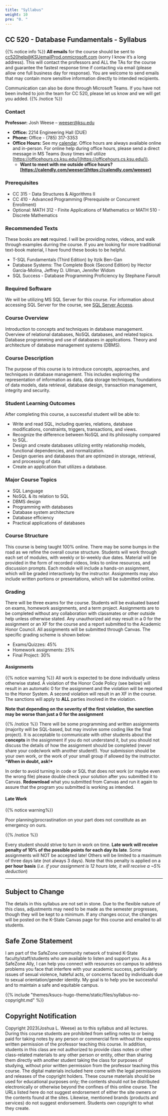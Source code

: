 ```yaml
---
title: "Syllabus"
weight: 10
pre: "0. "
---
```


## CC 520 - Database Fundamentals - Syllabus

{{% notice info %}}
**All emails** for the course should be sent to [cc520help@KSUemailProd.onmicrosoft.com](mailto:cc520help@KSUemailProd.onmicrosoft.com?subject=CC20520%20Help) (sorry I know it’s a long address). This will contact the professors and ALL the TAs for the course and guarantee the fastest response time if contacting via email (please allow one full business day for response). You are welcome to send emails that may contain more sensitive information directly to intended recipients.

Communication can also be done through Microsoft Teams.  If you have not been invited to join the team for CC 520, please let us know and we will get you added.
{{% /notice %}}

### Contact

**Professor:** Josh Weese – [weeser@ksu.edu](mailto:weeser@ksu.edu)   

- **Office:** 2214 Engineering Hall (DUE)  
- **Phone:** Office - (785) 317-3353  
- **Office  Hours:** See my [calendar](http://weeser.net/calendar/). Office hours are always available online and in-person. For online help during office hours, please send a direct message in MS Teams (busy times will utilize [https://officehours.cs.ksu.edu/](https://officehours.cs.ksu.edu/)).
    - **Want  to meet with me outside office hours? [https://calendly.com/weeser](https://calendly.com/weeser)**  

### Prerequisites

* CC 315 - Data Structures & Algorithms II
* CC 410 - Advanced Programming (Prerequisite or Concurrent Enrollment)
* Optional: MATH 312 - Finite Applications of Mathematics or MATH 510 - Discrete Mathematics

### Recommended Texts
These books are **not** required.  I will be providing notes, videos, and walk through examples durring the course.  If you are looking for more traditional text-book material, I have found these books to be helpful.

- T-SQL Fundamentals (Third Edition) by Itzik Ben-Gan
- Database Systems: The Complete Book (Second Edition) by Hector Garcia-Molina, Jeffrey D. Ullman, Jennifer Widom
- SQL Success - Database Programming Proficiency by Stephane Faroult

### Required Software

We will be utilizing MS SQL Server for this course.  For information about accessing SQL Server for the course, see [SQL Server Access](/cc520/00-course-intro/0-1-mssqlserver). 

### Course Overview

Introduction to concepts and techniques in database management. Overview of relational databases, NoSQL databases, and related topics. Database programming and use of databases in applications. Theory and architecture of database management systems (DBMS).

### Course Description

The purpose of this course is to introduce concepts, approaches, and techniques in database management. This includes exploring the representation of information as data, data storage techniques, foundations of data models, data retrieval, database design, transaction management, integrity and security.

### Student Learning Outcomes

After completing this course, a successful student will be able to:
* Write and read SQL, including queries, relations, database modifications, constraints, triggers, transactions, and views.
* Recognize the difference between NoSQL and its philosophy compared to SQL.
* Design and create databases utilizing entity relationship models, functional dependencies, and normalization.
* Design queries and databases that are optimized in storage, retrieval, and processing of data.
* Create an application that utilizes a database.

### Major Course Topics

* SQL Language
* NoSQL & its relation to SQL
* DBMS design
* Programming with databases
* Database system architecture
* Database efficiency
* Practical applications of databases

###  Course Structure
This course is being taught 100% online. There may be some bumps in the road as we refine the overall course structure. Students will work through each set of modules, with weekly or bi-weekly due dates. Material will be provided in the form of recorded videos, links to online resources, and discussion prompts. Each module will include a hands-on assignment, which will be graded interactively by the instructor. Assignments may also include written portions or presentations, which will be submitted online.

### Grading
There will be three exams for the course. Students will be evaluated based on exams, homework assignments, and a term project. Assignments are to be completed without any collaboration with classmates or other outside help unless otherwise stated. Any unauthorized aid may result in a 0 for the assignment or an XF for the course and a report submitted to the Academic Honor Council. All assignments will be submitted through Canvas. The specific grading scheme is shown below:

- Exams/Quizzes: 45%
- Homework assignments: 25%
- Final Project: 30%

#### Assignments

{{% notice warning %}}
All work is expected to be done individually unless otherwise stated. A violation of the Honor Code Policy (see below) will result in an automatic 0 for the assignment and the violation will be reported to the Honor System. A second violation will result in an XF in the course. The sanctions will apply to **ALL** parties involved in the violation.

**Note that depending on the severity of the first violation, the sanction may be worse than just a 0 for the assignment**

{{% /notice %}}
There will be some programming and written assignments (majority will be SQL-based, but may involve some coding like the final project). It is acceptable to communicate with other students about the **concepts** in the assignment if you do not understand it, but you should not discuss the details of how the assignment should be completed (never share your code/work with another student!). Your submission should be your own work, or the work of your small group if allowed by the instructor. ***When in doubt, ask!\***

In order to avoid turning in code or SQL that does not work (or maybe even the wrong file) please double check your solution after you submitted it to Canvas. **Redownload** what you submitted from Canvas and run it again to assure that the program you submitted is working as intended.

#### Late Work

{{% notice warning%}}

Poor planning/procrastination on your part does not constitute as an emergency on ours.

{{% /notice %}}

Every student should strive to turn in work on time. **Late work will receive penalty of 10% of the possible points for each day its late**. Some assignments will NOT be accepted late! Others will be limited to a maximum of three days late (not always 3 days). Note that this penalty is applied on a **per hour basis** (*i.e. if your assignment is 12 hours late, it will receive a ~5% deduction*)

<hr/>

## Subject to Change

The details in this syllabus are not set in stone. Due to the flexible nature of this class, adjustments may need to be made as the semester progresses, though they will be kept to a minimum. If any changes occur, the changes will be posted on the K-State Canvas page for this course and emailed to all students.

## Safe Zone Statement

I am part of the SafeZone community network of trained K-State  faculty/staff/students who are available to listen and support you. As a SafeZone Ally, I can help you connect with resources on campus to  address problems you face that interfere with your academic success,  particularly issues of sexual violence, hateful acts, or concerns faced  by individuals due to sexual orientation/gender identity. My goal is to  help you be successful and to maintain a safe and equitable campus.

{{% include "themes/ksucs-hugo-theme/static/files/syllabus-no-copyright.md" %}}

##  Copyright Notification

Copyright 2023(Joshua L. Weese) as to this syllabus and all lectures. During  this course students are prohibited from selling notes to or being paid  for taking notes by any person or commercial firm without the express  written permission of the professor teaching this course. In addition,  students in this class are not authorized to provide class notes or  other class-related materials to any other person or entity, other than  sharing them directly with another student taking the class for purposes of studying, without prior written permission from the professor  teaching this course. The digital materials included here come with the legal permissions and releases of the copyright holders.  These course materials should be used for educational purposes only; the contents should not be distributed electronically or otherwise beyond the confines of this online course.  The URLs listed here do not suggest endorsement of either the site owners or the contents found at the sites.  Likewise, mentioned brands (products and services) do not suggest endorsement.  Students own copyright to what they create.